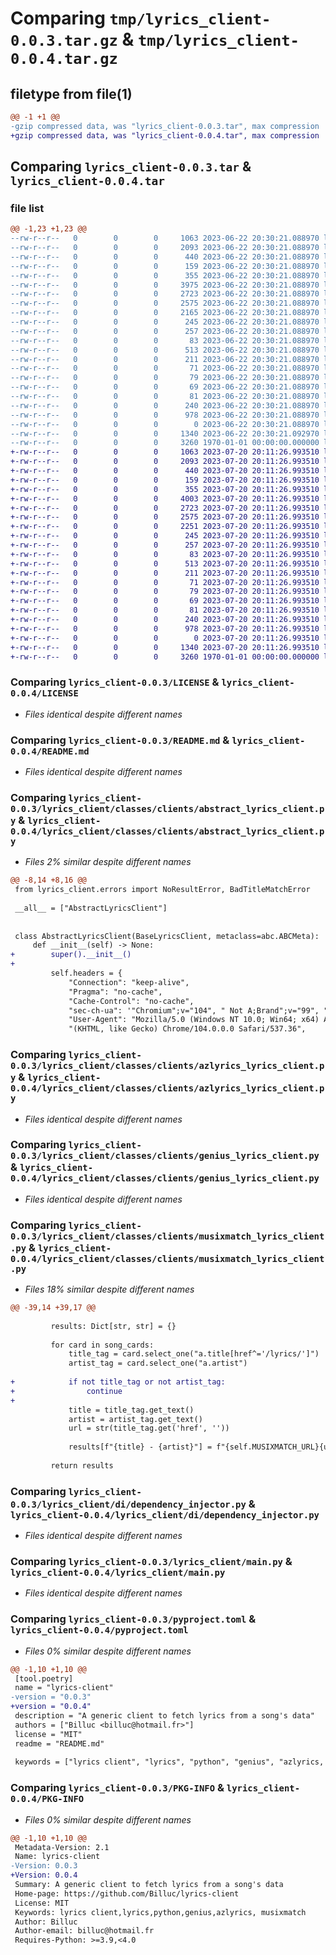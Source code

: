 # Comparing `tmp/lyrics_client-0.0.3.tar.gz` & `tmp/lyrics_client-0.0.4.tar.gz`

## filetype from file(1)

```diff
@@ -1 +1 @@
-gzip compressed data, was "lyrics_client-0.0.3.tar", max compression
+gzip compressed data, was "lyrics_client-0.0.4.tar", max compression
```

## Comparing `lyrics_client-0.0.3.tar` & `lyrics_client-0.0.4.tar`

### file list

```diff
@@ -1,23 +1,23 @@
--rw-r--r--   0        0        0     1063 2023-06-22 20:30:21.088970 lyrics_client-0.0.3/LICENSE
--rw-r--r--   0        0        0     2093 2023-06-22 20:30:21.088970 lyrics_client-0.0.3/README.md
--rw-r--r--   0        0        0      440 2023-06-22 20:30:21.088970 lyrics_client-0.0.3/lyrics_client/__init__.py
--rw-r--r--   0        0        0      159 2023-06-22 20:30:21.088970 lyrics_client-0.0.3/lyrics_client/classes/__init__.py
--rw-r--r--   0        0        0      355 2023-06-22 20:30:21.088970 lyrics_client-0.0.3/lyrics_client/classes/clients/__init__.py
--rw-r--r--   0        0        0     3975 2023-06-22 20:30:21.088970 lyrics_client-0.0.3/lyrics_client/classes/clients/abstract_lyrics_client.py
--rw-r--r--   0        0        0     2723 2023-06-22 20:30:21.088970 lyrics_client-0.0.3/lyrics_client/classes/clients/azlyrics_lyrics_client.py
--rw-r--r--   0        0        0     2575 2023-06-22 20:30:21.088970 lyrics_client-0.0.3/lyrics_client/classes/clients/genius_lyrics_client.py
--rw-r--r--   0        0        0     2165 2023-06-22 20:30:21.088970 lyrics_client-0.0.3/lyrics_client/classes/clients/musixmatch_lyrics_client.py
--rw-r--r--   0        0        0      245 2023-06-22 20:30:21.088970 lyrics_client-0.0.3/lyrics_client/classes/fetch_lyrics_command.py
--rw-r--r--   0        0        0      257 2023-06-22 20:30:21.088970 lyrics_client-0.0.3/lyrics_client/classes/fetch_lyrics_result.py
--rw-r--r--   0        0        0       83 2023-06-22 20:30:21.088970 lyrics_client-0.0.3/lyrics_client/di/__init__.py
--rw-r--r--   0        0        0      513 2023-06-22 20:30:21.088970 lyrics_client-0.0.3/lyrics_client/di/dependency_injector.py
--rw-r--r--   0        0        0      211 2023-06-22 20:30:21.088970 lyrics_client-0.0.3/lyrics_client/errors/__init__.py
--rw-r--r--   0        0        0       71 2023-06-22 20:30:21.088970 lyrics_client-0.0.3/lyrics_client/errors/bad_format_error.py
--rw-r--r--   0        0        0       79 2023-06-22 20:30:21.088970 lyrics_client-0.0.3/lyrics_client/errors/bad_title_match_error.py
--rw-r--r--   0        0        0       69 2023-06-22 20:30:21.088970 lyrics_client-0.0.3/lyrics_client/errors/no_result_error.py
--rw-r--r--   0        0        0       81 2023-06-22 20:30:21.088970 lyrics_client-0.0.3/lyrics_client/interfaces/__init__.py
--rw-r--r--   0        0        0      240 2023-06-22 20:30:21.088970 lyrics_client-0.0.3/lyrics_client/interfaces/base_lyrics_client.py
--rw-r--r--   0        0        0      978 2023-06-22 20:30:21.088970 lyrics_client-0.0.3/lyrics_client/main.py
--rw-r--r--   0        0        0        0 2023-06-22 20:30:21.088970 lyrics_client-0.0.3/lyrics_client/py.typed
--rw-r--r--   0        0        0     1340 2023-06-22 20:30:21.092970 lyrics_client-0.0.3/pyproject.toml
--rw-r--r--   0        0        0     3260 1970-01-01 00:00:00.000000 lyrics_client-0.0.3/PKG-INFO
+-rw-r--r--   0        0        0     1063 2023-07-20 20:11:26.993510 lyrics_client-0.0.4/LICENSE
+-rw-r--r--   0        0        0     2093 2023-07-20 20:11:26.993510 lyrics_client-0.0.4/README.md
+-rw-r--r--   0        0        0      440 2023-07-20 20:11:26.993510 lyrics_client-0.0.4/lyrics_client/__init__.py
+-rw-r--r--   0        0        0      159 2023-07-20 20:11:26.993510 lyrics_client-0.0.4/lyrics_client/classes/__init__.py
+-rw-r--r--   0        0        0      355 2023-07-20 20:11:26.993510 lyrics_client-0.0.4/lyrics_client/classes/clients/__init__.py
+-rw-r--r--   0        0        0     4003 2023-07-20 20:11:26.993510 lyrics_client-0.0.4/lyrics_client/classes/clients/abstract_lyrics_client.py
+-rw-r--r--   0        0        0     2723 2023-07-20 20:11:26.993510 lyrics_client-0.0.4/lyrics_client/classes/clients/azlyrics_lyrics_client.py
+-rw-r--r--   0        0        0     2575 2023-07-20 20:11:26.993510 lyrics_client-0.0.4/lyrics_client/classes/clients/genius_lyrics_client.py
+-rw-r--r--   0        0        0     2251 2023-07-20 20:11:26.993510 lyrics_client-0.0.4/lyrics_client/classes/clients/musixmatch_lyrics_client.py
+-rw-r--r--   0        0        0      245 2023-07-20 20:11:26.993510 lyrics_client-0.0.4/lyrics_client/classes/fetch_lyrics_command.py
+-rw-r--r--   0        0        0      257 2023-07-20 20:11:26.993510 lyrics_client-0.0.4/lyrics_client/classes/fetch_lyrics_result.py
+-rw-r--r--   0        0        0       83 2023-07-20 20:11:26.993510 lyrics_client-0.0.4/lyrics_client/di/__init__.py
+-rw-r--r--   0        0        0      513 2023-07-20 20:11:26.993510 lyrics_client-0.0.4/lyrics_client/di/dependency_injector.py
+-rw-r--r--   0        0        0      211 2023-07-20 20:11:26.993510 lyrics_client-0.0.4/lyrics_client/errors/__init__.py
+-rw-r--r--   0        0        0       71 2023-07-20 20:11:26.993510 lyrics_client-0.0.4/lyrics_client/errors/bad_format_error.py
+-rw-r--r--   0        0        0       79 2023-07-20 20:11:26.993510 lyrics_client-0.0.4/lyrics_client/errors/bad_title_match_error.py
+-rw-r--r--   0        0        0       69 2023-07-20 20:11:26.993510 lyrics_client-0.0.4/lyrics_client/errors/no_result_error.py
+-rw-r--r--   0        0        0       81 2023-07-20 20:11:26.993510 lyrics_client-0.0.4/lyrics_client/interfaces/__init__.py
+-rw-r--r--   0        0        0      240 2023-07-20 20:11:26.993510 lyrics_client-0.0.4/lyrics_client/interfaces/base_lyrics_client.py
+-rw-r--r--   0        0        0      978 2023-07-20 20:11:26.993510 lyrics_client-0.0.4/lyrics_client/main.py
+-rw-r--r--   0        0        0        0 2023-07-20 20:11:26.993510 lyrics_client-0.0.4/lyrics_client/py.typed
+-rw-r--r--   0        0        0     1340 2023-07-20 20:11:26.993510 lyrics_client-0.0.4/pyproject.toml
+-rw-r--r--   0        0        0     3260 1970-01-01 00:00:00.000000 lyrics_client-0.0.4/PKG-INFO
```

### Comparing `lyrics_client-0.0.3/LICENSE` & `lyrics_client-0.0.4/LICENSE`

 * *Files identical despite different names*

### Comparing `lyrics_client-0.0.3/README.md` & `lyrics_client-0.0.4/README.md`

 * *Files identical despite different names*

### Comparing `lyrics_client-0.0.3/lyrics_client/classes/clients/abstract_lyrics_client.py` & `lyrics_client-0.0.4/lyrics_client/classes/clients/abstract_lyrics_client.py`

 * *Files 2% similar despite different names*

```diff
@@ -8,14 +8,16 @@
 from lyrics_client.errors import NoResultError, BadTitleMatchError
 
 __all__ = ["AbstractLyricsClient"]
 
 
 class AbstractLyricsClient(BaseLyricsClient, metaclass=abc.ABCMeta):
     def __init__(self) -> None:
+        super().__init__()
+
         self.headers = {
             "Connection": "keep-alive",
             "Pragma": "no-cache",
             "Cache-Control": "no-cache",
             "sec-ch-ua": '"Chromium";v="104", " Not A;Brand";v="99", "Google Chrome";v="104"',
             "User-Agent": "Mozilla/5.0 (Windows NT 10.0; Win64; x64) AppleWebKit/537.36 "
             "(KHTML, like Gecko) Chrome/104.0.0.0 Safari/537.36",
```

### Comparing `lyrics_client-0.0.3/lyrics_client/classes/clients/azlyrics_lyrics_client.py` & `lyrics_client-0.0.4/lyrics_client/classes/clients/azlyrics_lyrics_client.py`

 * *Files identical despite different names*

### Comparing `lyrics_client-0.0.3/lyrics_client/classes/clients/genius_lyrics_client.py` & `lyrics_client-0.0.4/lyrics_client/classes/clients/genius_lyrics_client.py`

 * *Files identical despite different names*

### Comparing `lyrics_client-0.0.3/lyrics_client/classes/clients/musixmatch_lyrics_client.py` & `lyrics_client-0.0.4/lyrics_client/classes/clients/musixmatch_lyrics_client.py`

 * *Files 18% similar despite different names*

```diff
@@ -39,14 +39,17 @@
         
         results: Dict[str, str] = {}
 
         for card in song_cards:
             title_tag = card.select_one("a.title[href^='/lyrics/']")
             artist_tag = card.select_one("a.artist")
             
+            if not title_tag or not artist_tag:
+                continue
+            
             title = title_tag.get_text()
             artist = artist_tag.get_text()
             url = str(title_tag.get('href', ''))
             
             results[f"{title} - {artist}"] = f"{self.MUSIXMATCH_URL}{url}"
 
         return results
```

### Comparing `lyrics_client-0.0.3/lyrics_client/di/dependency_injector.py` & `lyrics_client-0.0.4/lyrics_client/di/dependency_injector.py`

 * *Files identical despite different names*

### Comparing `lyrics_client-0.0.3/lyrics_client/main.py` & `lyrics_client-0.0.4/lyrics_client/main.py`

 * *Files identical despite different names*

### Comparing `lyrics_client-0.0.3/pyproject.toml` & `lyrics_client-0.0.4/pyproject.toml`

 * *Files 0% similar despite different names*

```diff
@@ -1,10 +1,10 @@
 [tool.poetry]
 name = "lyrics-client"
-version = "0.0.3"
+version = "0.0.4"
 description = "A generic client to fetch lyrics from a song's data"
 authors = ["Billuc <billuc@hotmail.fr>"]
 license = "MIT"
 readme = "README.md"
 
 keywords = ["lyrics client", "lyrics", "python", "genius", "azlyrics, musixmatch"]
```

### Comparing `lyrics_client-0.0.3/PKG-INFO` & `lyrics_client-0.0.4/PKG-INFO`

 * *Files 0% similar despite different names*

```diff
@@ -1,10 +1,10 @@
 Metadata-Version: 2.1
 Name: lyrics-client
-Version: 0.0.3
+Version: 0.0.4
 Summary: A generic client to fetch lyrics from a song's data
 Home-page: https://github.com/Billuc/lyrics-client
 License: MIT
 Keywords: lyrics client,lyrics,python,genius,azlyrics, musixmatch
 Author: Billuc
 Author-email: billuc@hotmail.fr
 Requires-Python: >=3.9,<4.0
```

